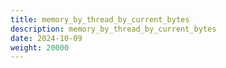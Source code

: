 ```yaml
---
title: memory_by_thread_by_current_bytes
description: memory_by_thread_by_current_bytes
date: 2024-10-09
weight: 20000
---
```

<style>
th, td {
  border: 1px solid rgb(190, 190, 190);
}
</style>
